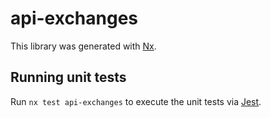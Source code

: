 # api-exchanges

This library was generated with [Nx](https://nx.dev).

## Running unit tests

Run `nx test api-exchanges` to execute the unit tests via [Jest](https://jestjs.io).
